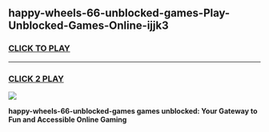 
## happy-wheels-66-unblocked-games-Play-Unblocked-Games-Online-ijjk3
<h3>
<a href="https://premium76.site?title=happy-wheels-66-unblocked-games&ref=25A">CLICK TO PLAY</a></h3>
<hr>

<h3>
<a href="https://premium76.site?title=happy-wheels-66-unblocked-games&ref=25A">CLICK 2 PLAY</a>
  
</h3>

<a href="https://premium76.site?title=happy-wheels-66-unblocked-games&ref=25A"><img src="https://clearcache.store/games.png"></a>


**happy-wheels-66-unblocked-games games unblocked: Your Gateway to Fun and Accessible Online Gaming**
